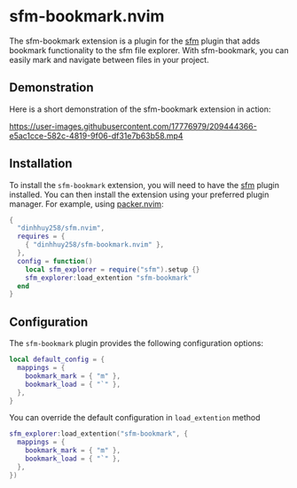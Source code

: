 # sfm-bookmark.nvim

The sfm-bookmark extension is a plugin for the [sfm](https://github.com/dinhhuy258/sfm.nvim) plugin that adds bookmark functionality to the sfm file explorer. With sfm-bookmark, you can easily mark and navigate between files in your project.

## Demonstration

Here is a short demonstration of the sfm-bookmark extension in action:

https://user-images.githubusercontent.com/17776979/209444366-e5ac1cce-582c-4819-9f06-df31e7b63b58.mp4

## Installation

To install the `sfm-bookmark` extension, you will need to have the [sfm](https://github.com/dinhhuy258/sfm.nvim) plugin installed. You can then install the extension using your preferred plugin manager. For example, using [packer.nvim](https://github.com/wbthomason/packer.nvim):

```lua
{
  "dinhhuy258/sfm.nvim",
  requires = {
    { "dinhhuy258/sfm-bookmark.nvim" },
  },
  config = function()
    local sfm_explorer = require("sfm").setup {}
    sfm_explorer:load_extention "sfm-bookmark"
  end
}
```

## Configuration

The `sfm-bookmark` plugin provides the following configuration options:

```lua
local default_config = {
  mappings = {
    bookmark_mark = { "m" },
    bookmark_load = { "`" },
  },
}
```

You can override the default configuration in `load_extention` method

```lua
sfm_explorer:load_extention("sfm-bookmark", {
  mappings = {
    bookmark_mark = { "m" },
    bookmark_load = { "`" },
  },
})
```
